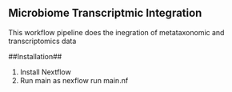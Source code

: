 ## Microbiome Transcriptmic Integration ##

This workflow pipeline does the inegration of metataxonomic and transcriptomics data 

##Installation##

1. Install Nextflow 
2. Run main as nexflow run main.nf 